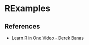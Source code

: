 # RExamples

## References
* [Learn R in One Video - Derek Banas](http://www.newthinktank.com/2017/11/r-programming-tutorial/)
